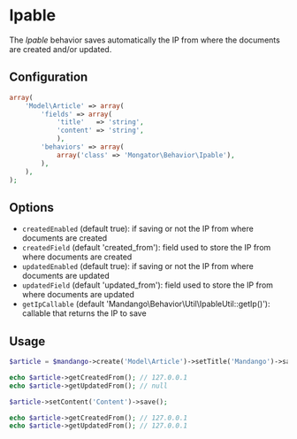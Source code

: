 Ipable
======

The *Ipable* behavior saves automatically the IP from where the documents are created and/or updated.

Configuration
-------------

```php
array(
    'Model\Article' => array(
        'fields' => array(
            'title'   => 'string',
            'content' => 'string',
            ),
        'behaviors' => array(
            array('class' => 'Mongator\Behavior\Ipable'),
        ),
    ),
);
```

Options
-------

* ```createdEnabled``` (default true): if saving or not the IP from where documents are created 
* ```createdField``` (default 'created_from'): field used to store the IP from where documents are created
* ```updatedEnabled``` (default true): if saving or not the IP from where documents are updated
* ```updatedField``` (default 'updated_from'): field used to store the IP from where documents are updated
* ```getIpCallable``` (default 'Mandango\Behavior\Util\IpableUtil::getIp()'): callable that returns the IP to save 

Usage
-----

```php
$article = $mandango->create('Model\Article')->setTitle('Mandango')->save();

echo $article->getCreatedFrom(); // 127.0.0.1
echo $article->getUpdatedFrom(); // null

$article->setContent('Content')->save();

echo $article->getCreatedFrom(); // 127.0.0.1
echo $article->getUpdatedFrom(); // 127.0.0.1
```